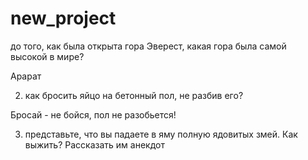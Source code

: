 # new_project
до того, как была открыта гора Эверест, какая гора была самой высокой в мире?

Арарат

2) как бросить яйцо на бетонный пол, не разбив его?

Бросай - не бойся, пол не разобьется!

3) представьте, что вы падаете в яму полную ядовитых змей. Как выжить?
Рассказать им анекдот
